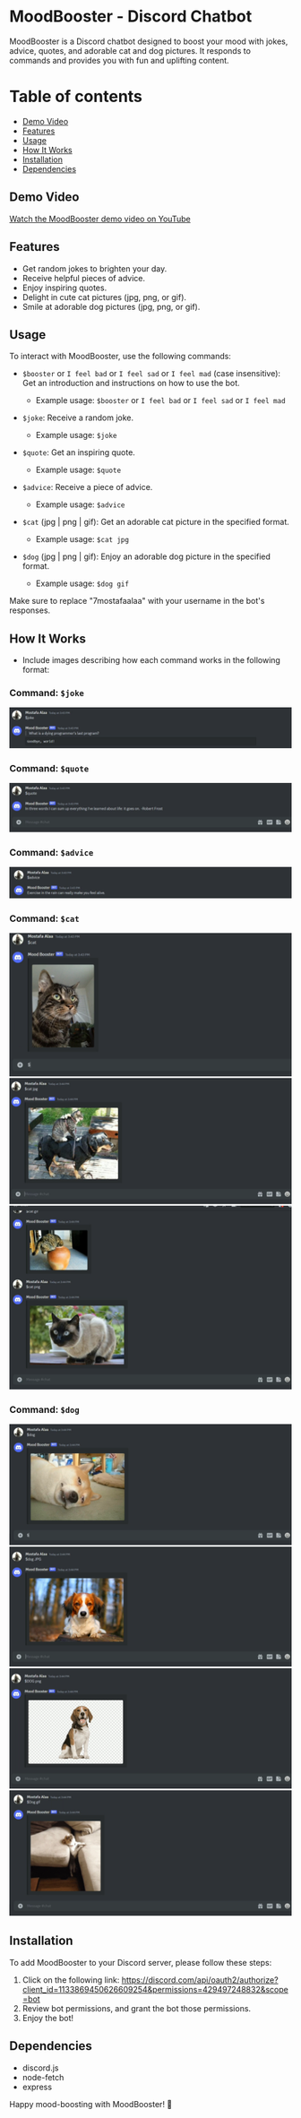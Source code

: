 # MoodBooster - Discord Chatbot

MoodBooster is a Discord chatbot designed to boost your mood with jokes, advice, quotes, and adorable cat and dog pictures. It responds to commands and provides you with fun and uplifting content.

# Table of contents
- [Demo Video](#demo-video)
- [Features](#features)
- [Usage](#usage)
- [How It Works](#how-it-works)
- [Installation](#installation)
- [Dependencies](#dependencies)

## Demo Video

[Watch the MoodBooster demo video on YouTube](https://youtu.be/wCGPLVia_lw)

## Features

- Get random jokes to brighten your day.
- Receive helpful pieces of advice.
- Enjoy inspiring quotes.
- Delight in cute cat pictures (jpg, png, or gif).
- Smile at adorable dog pictures (jpg, png, or gif).

## Usage

To interact with MoodBooster, use the following commands:

- `$booster` or `I feel bad` or `I feel sad` or `I feel mad` (case insensitive): Get an introduction and instructions on how to use the bot.
  - Example usage: `$booster` or `I feel bad` or `I feel sad` or `I feel mad`
    
- `$joke`: Receive a random joke.
  - Example usage: `$joke`

- `$quote`: Get an inspiring quote.
  - Example usage: `$quote`

- `$advice`: Receive a piece of advice.
  - Example usage: `$advice`

- `$cat` (jpg | png | gif): Get an adorable cat picture in the specified format.
  - Example usage: `$cat jpg`

- `$dog` (jpg | png | gif): Enjoy an adorable dog picture in the specified format.
  - Example usage: `$dog gif`

Make sure to replace "7mostafaalaa" with your username in the bot's responses.

## How It Works

- Include images describing how each command works in the following format:

### Command: `$joke`
![Joke Command](Resources/images/$joke_command.png)

### Command: `$quote`
![Quote Command](Resources/images/$quote_command.png)

### Command: `$advice`
![Advice Command](Resources/images/$advice_command.png)

### Command: `$cat`
![Cat Command](Resources/images/cat_image.png)
![Cat jpg](Resources/images/cat_image_jpg.png)
![Cat png](Resources/images/cat_images_gif&&png.png)

### Command: `$dog`
![Dog Command](Resources/images/dog_image.png)
![Dog jpg](Resources/images/dog_jpg.png)
![Dog Command](Resources/images/dog_png.png)
![Dog Command](Resources/images/dog_gif.png)

## Installation

To add MoodBooster to your Discord server, please follow these steps:
1. Click on the following link: https://discord.com/api/oauth2/authorize?client_id=1133869450626609254&permissions=429497248832&scope=bot
2. Review bot permissions, and grant the bot those permissions.
3. Enjoy the bot!

## Dependencies

- discord.js
- node-fetch
- express

Happy mood-boosting with MoodBooster! 🎉
